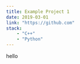 ```yaml
---
title: Example Project 1
date: 2019-03-01
link: "https://github.com"
stack:
    - "C++"
    - "Python"
---
```


hello